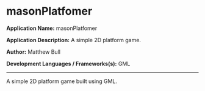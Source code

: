 # masonPlatfomer

**Application Name:** masonPlatfomer

**Application Description:** A simple 2D platform game.

**Author:** Matthew Bull

**Development Languages / Frameworks(s):** GML

---

A simple 2D platform game built using GML.